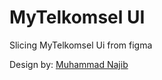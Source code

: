 # MyTelkomsel UI

Slicing MyTelkomsel Ui from figma


Design by: [Muhammad Najib](https://www.figma.com/community/file/901556661257999936)
